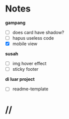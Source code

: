 # Notes

**gampang**
- [ ] does card have shadow?
- [ ] hapus useless code
- [x] mobile view

**susah**
- [ ] img hover effect
- [ ] sticky footer

**di luar project**
- [ ] readme-template

# //
